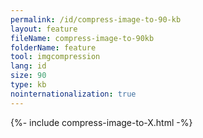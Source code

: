 ```yaml
---
permalink: /id/compress-image-to-90-kb
layout: feature
fileName: compress-image-to-90kb
folderName: feature
tool: imgcompression
lang: id
size: 90
type: kb
nointernationalization: true
---
```

{%- include compress-image-to-X.html -%}       
